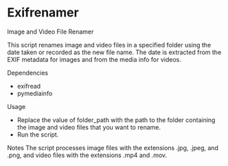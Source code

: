 # Exifrenamer
Image and Video File Renamer

This script renames image and video files in a specified folder using the date taken or recorded as the new file name. 
The date is extracted from the EXIF metadata for images and from the media info for videos.

Dependencies
   - exifread
   - pymediainfo

Usage
   - Replace the value of folder_path with the path to the folder containing the image and video files that you want to rename.
   - Run the script.

Notes
    The script processes image files with the extensions .jpg, .jpeg, and .png, and video files with the extensions .mp4 and .mov.
